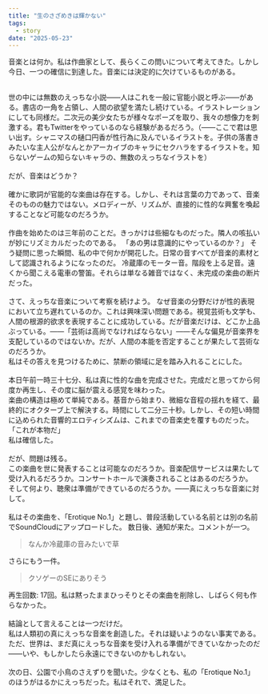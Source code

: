 ```yaml
---
title: "生のさざめきは輝かない"
tags:
  - story
date: "2025-05-23"
---
```

音楽とは何か。私は作曲家として、長らくこの問いについて考えてきた。しかし今日、一つの確信に到達した。音楽には決定的に欠けているものがある。<br><br>

<!--more-->

世の中には無数のえっちな小説――人はこれを一般に官能小説と呼ぶ――がある。書店の一角を占領し、人間の欲望を満たし続けている。イラストレーションにしても同様だ。二次元の美少女たちが様々なポーズを取り、我々の想像力を刺激する。君もTwitterをやっているのなら経験があるだろう。（――ここで君は思い出す。シャニマスの樋口円香が性行為に及んでいるイラストを。子供の落書きみたいな主人公がなんとかアーカイブのキャラにセクハラをするイラストを。知らないゲームの知らないキャラの、無数のえっちなイラストを）<br>
<br>
だが、音楽はどうか？<br>
<br>
確かに歌詞が官能的な楽曲は存在する。しかし、それは言葉の力であって、音楽そのものの魅力ではない。メロディーが、リズムが、直接的に性的な興奮を喚起することなど可能なのだろうか。<br>
<br>
作曲を始めたのは三年前のことだ。きっかけは些細なものだった。隣人の咳払いが妙にリズミカルだったのである。
「あの男は意識的にやっているのか？」
そう疑問に思った瞬間、私の中で何かが開花した。日常の音すべてが音楽的素材として認識されるようになったのだ。
冷蔵庫のモーター音。階段を上る足音。遠くから聞こえる電車の警笛。それらは単なる雑音ではなく、未完成の楽曲の断片だった。<br>
<br>
さて、えっちな音楽について考察を続けよう。
なぜ音楽の分野だけが性的表現において立ち遅れているのか。これは興味深い問題である。視覚芸術も文学も、人間の根源的欲求を表現することに成功している。だが音楽だけは、どこか上品ぶっている。――「芸術は高尚でなければならない」――そんな偏見が音楽界を支配しているのではないか。だが、人間の本能を否定することが果たして芸術なのだろうか。<br>
私はその答えを見つけるために、禁断の領域に足を踏み入れることにした。<br>
<br>
本日午前一時三十七分、私は真に性的な曲を完成させた。完成だと思ってから何度か再生し、その度に脳が震える感覚を味わった。<br>
楽曲の構造は極めて単純である。基音から始まり、微細な音程の揺れを経て、最終的にオクターブ上で解決する。時間にして二分三十秒。しかし、その短い時間に込められた音響的エロティシズムは、これまでの音楽史を覆すものだった。<br>
「これが本物だ」<br>
私は確信した。<br>
<br>
だが、問題は残る。<br>
この楽曲を世に発表することは可能なのだろうか。音楽配信サービスは果たして受け入れるだろうか。コンサートホールで演奏されることはあるのだろうか。<br>
そして何より、聴衆は準備ができているのだろうか。――真にえっちな音楽に対して。<br>
<br>
私はその楽曲を、「Erotique No.1」と題し、普段活動している名前とは別の名前でSoundCloudにアップロードした。 数日後、通知が来た。コメントが一つ。<br>

 > なんか冷蔵庫の音みたいで草<br>

さらにもう一件。<br>

 > クソゲーのSEにありそう<br>

再生回数: 17回。私は黙ったままひっそりとその楽曲を削除し、しばらく何も作らなかった。<br>
<br>
結論として言えることは一つだけだ。<br>
私は人類初の真にえっちな音楽を創造した。それは疑いようのない事実である。ただ、世界は、まだ真にえっちな音楽を受け入れる準備ができていなかったのだ――いや、もしかしたら永遠にできないのかもしれない。<br>
<br>
次の日、公園で小鳥のさえずりを聞いた。少なくとも、私の「Erotique No.1」のほうがはるかにえっちだった。私はそれで、満足した。<br><br>
